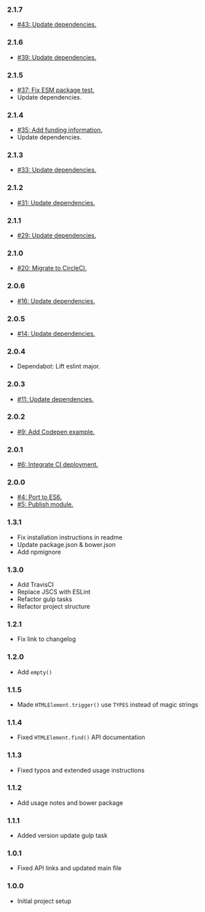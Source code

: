 ### 2.1.7
* [#43: Update dependencies.](https://github.com/haensl/htmlelement.polyfills/issues/43)

### 2.1.6
* [#39: Update dependencies.](https://github.com/haensl/htmlelement.polyfills/issues/39)

### 2.1.5
* [#37: Fix ESM package test.](https://github.com/haensl/htmlelement.polyfills/issues/37)
* Update dependencies.

### 2.1.4
* [#35: Add funding information.](https://github.com/haensl/htmlelement.polyfills/issues/35)
* Update dependencies.

### 2.1.3
* [#33: Update dependencies.](https://github.com/haensl/htmlelement.polyfills/issues/33)

### 2.1.2
* [#31: Update dependencies.](https://github.com/haensl/htmlelement.polyfills/issues/31)

### 2.1.1
* [#29: Update dependencies.](https://github.com/haensl/htmlelement.polyfills/issues/29)

### 2.1.0
* [#20: Migrate to CircleCI.](https://github.com/haensl/htmlelement.polyfills/issues/20)

### 2.0.6
* [#16: Update dependencies.](https://github.com/haensl/htmlelement.polyfills/issues/16)

### 2.0.5
* [#14: Update dependencies.](https://github.com/haensl/htmlelement.polyfills/issues/14)

### 2.0.4
* Dependabot: Lift eslint major.

### 2.0.3
* [#11: Update dependencies.](https://github.com/haensl/htmlelement.polyfills/issues/11)

### 2.0.2
* [#9: Add Codepen example.](https://github.com/haensl/htmlelement.polyfills/issues/9)

### 2.0.1
* [#6: Integrate CI deployment.](https://github.com/haensl/htmlelement.polyfills/issues/6)

### 2.0.0
* [#4: Port to ES6.](https://github.com/haensl/htmlelement.polyfills/issues/4)
* [#5: Publish module.](https://github.com/haensl/htmlelement.polyfills/issues/5)

### 1.3.1
* Fix installation instructions in readme
* Update package.json & bower.json
* Add npmignore

### 1.3.0
* Add TravisCI
* Replace JSCS with ESLint
* Refactor gulp tasks
* Refactor project structure

### 1.2.1
* Fix link to changelog

### 1.2.0
* Add `empty()`

### 1.1.5
* Made `HTMLElement.trigger()` use `TYPES` instead of magic strings

### 1.1.4
* Fixed `HTMLElement.find()` API documentation

### 1.1.3
* Fixed typos and extended usage instructions

### 1.1.2
* Add usage notes and bower package

### 1.1.1
* Added version update gulp task

### 1.0.1
* Fixed API links and updated main file

### 1.0.0
* Initial project setup
